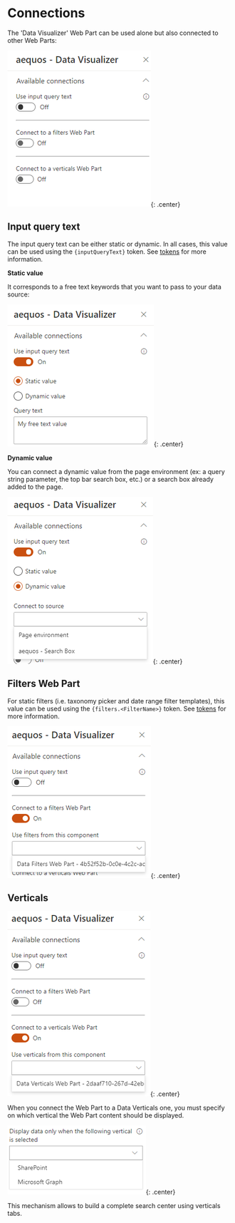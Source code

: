 # Connections

The 'Data Visualizer' Web Part can be used alone but also connected to other Web Parts:

!["Available connections"](../../../assets/webparts/data_visualizer/connections/available_connections.png){: .center}

## Input query text

The input query text can be either static or dynamic. In all cases, this value can be used using the `{inputQueryText}` token. See [tokens](../tokens.md) for more information.

**Static value**

It corresponds to a free text keywords that you want to pass to your data source:

!["Static value"](../../../assets/webparts/data_visualizer/connections/input_text_static.png){: .center}

**Dynamic value**

You can connect a dynamic value from the page environment (ex: a query string parameter, the top bar search box, etc.) or a search box already added to the page.

!["Dynamic value"](../../../assets/webparts/data_visualizer/connections/input_text_dynamic.png){: .center}

## Filters Web Part

For static filters (i.e. taxonomy picker and date range filter templates), this value can be used using the `{filters.<FilterName>}` token. See [tokens](../tokens.md) for more information.

!["Filters"](../../../assets/webparts/data_visualizer/connections/filters.png){: .center}

## Verticals

!["Verticals"](../../../assets/webparts/data_visualizer/connections/verticals.png){: .center}

When you connect the Web Part to a Data Verticals one, you must specify on which vertical the Web Part content should be displayed.

!["Select vertical"](../../../assets/webparts/data_visualizer/connections/select_vertical.png){: .center}

This mechanism allows to build a complete search center using verticals tabs. 